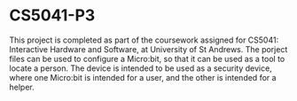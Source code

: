 # CS5041-P3

This project is completed as part of the coursework assigned for CS5041: Interactive Hardware and Software, at University of St Andrews. The porject files can be used to configure a Micro:bit, so that it can be used as a tool to locate a person. The device is intended to be used as a security device, where one Micro:bit is intended for a user, and the other is intended for a helper.
